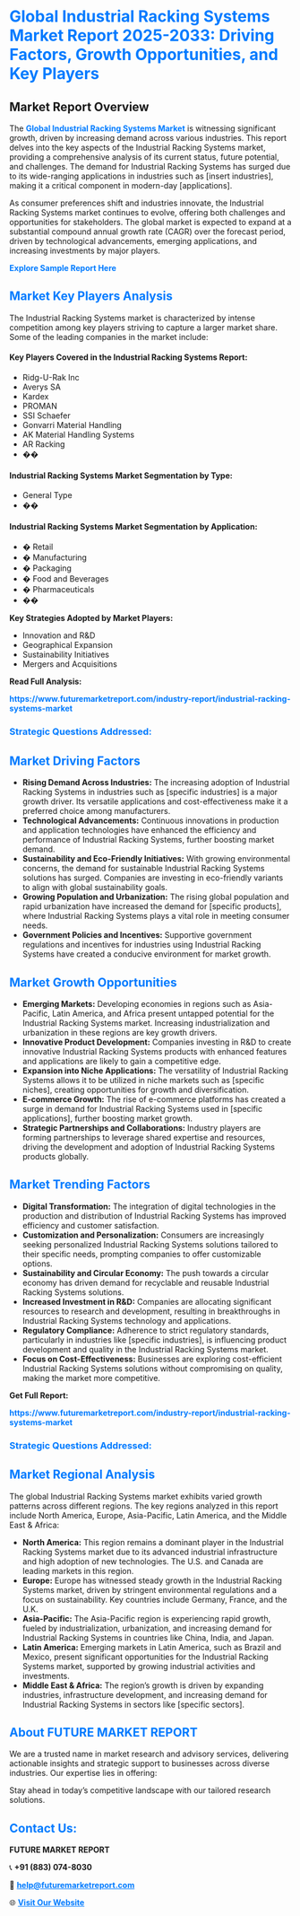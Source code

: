<h1 style="color: #007BFF;">Global Industrial Racking Systems Market Report 2025-2033: Driving Factors, Growth Opportunities, and Key Players</h1>

<section id="overview">
<h2>Market Report Overview</h2>
<p>The <a href="https://www.futuremarketreport.com/industry-report/industrial-racking-systems-market" style="color: #007BFF; text-decoration: none;"><strong>Global Industrial Racking Systems Market</strong></a> is witnessing significant growth, driven by increasing demand across various industries. This report delves into the key aspects of the Industrial Racking Systems market, providing a comprehensive analysis of its current status, future potential, and challenges. The demand for Industrial Racking Systems has surged due to its wide-ranging applications in industries such as [insert industries], making it a critical component in modern-day [applications].</p>
<p>As consumer preferences shift and industries innovate, the Industrial Racking Systems market continues to evolve, offering both challenges and opportunities for stakeholders. The global market is expected to expand at a substantial compound annual growth rate (CAGR) over the forecast period, driven by technological advancements, emerging applications, and increasing investments by major players.</p>
</section>

<section id="overview">
<p><a href="https://www.futuremarketreport.com/request-sample/reportId=118020" style="color: #007BFF; text-decoration: none;"><strong>Explore Sample Report Here</strong></a></p>
</section>

<section id="key-players">
<h2 style="color: #007BFF;">Market Key Players Analysis</h2>
<p>The Industrial Racking Systems market is characterized by intense competition among key players striving to capture a larger market share. Some of the leading companies in the market include:</p>
<h4>Key Players Covered in the Industrial Racking Systems Report:</h4>
<ul><li>Ridg-U-Rak Inc</li><li>Averys SA</li><li>Kardex</li><li>PROMAN</li><li>SSI Schaefer</li><li>Gonvarri Material Handling</li><li>AK Material Handling Systems</li><li>AR Racking</li><li>��</li></ul>
<h4>Industrial Racking Systems Market Segmentation by Type:</h4>
<ul><li>General Type</li><li>��</li></ul>

<h4>Industrial Racking Systems Market Segmentation by Application:</h4>
<ul><li>� Retail</li><li>� Manufacturing</li><li>� Packaging</li><li>� Food and Beverages</li><li>� Pharmaceuticals</li><li>��</li></ul>
<p><strong>Key Strategies Adopted by Market Players:</strong></p>
<ul>
<li>Innovation and R&D</li>
<li>Geographical Expansion</li>
<li>Sustainability Initiatives</li>
<li>Mergers and Acquisitions</li>
</ul>
</section>

<section>
<p><strong>Read Full Analysis: </strong></p><a href="https://www.futuremarketreport.com/industry-report/industrial-racking-systems-market" style="color: #007BFF; text-decoration: none;"><strong>https://www.futuremarketreport.com/industry-report/industrial-racking-systems-market</strong></a>
<h3 style="color: #007BFF;">Strategic Questions Addressed:</h3>
</section>

<section id="driving-factors">
<h2 style="color: #007BFF;">Market Driving Factors</h2>
<ul>
<li><strong>Rising Demand Across Industries:</strong> The increasing adoption of Industrial Racking Systems in industries such as [specific industries] is a major growth driver. Its versatile applications and cost-effectiveness make it a preferred choice among manufacturers.</li>
<li><strong>Technological Advancements:</strong> Continuous innovations in production and application technologies have enhanced the efficiency and performance of Industrial Racking Systems, further boosting market demand.</li>
<li><strong>Sustainability and Eco-Friendly Initiatives:</strong> With growing environmental concerns, the demand for sustainable Industrial Racking Systems solutions has surged. Companies are investing in eco-friendly variants to align with global sustainability goals.</li>
<li><strong>Growing Population and Urbanization:</strong> The rising global population and rapid urbanization have increased the demand for [specific products], where Industrial Racking Systems plays a vital role in meeting consumer needs.</li>
<li><strong>Government Policies and Incentives:</strong> Supportive government regulations and incentives for industries using Industrial Racking Systems have created a conducive environment for market growth.</li>
</ul>
</section>

<section id="growth-opportunities">
<h2 style="color: #007BFF;">Market Growth Opportunities</h2>
<ul>
<li><strong>Emerging Markets:</strong> Developing economies in regions such as Asia-Pacific, Latin America, and Africa present untapped potential for the Industrial Racking Systems market. Increasing industrialization and urbanization in these regions are key growth drivers.</li>
<li><strong>Innovative Product Development:</strong> Companies investing in R&D to create innovative Industrial Racking Systems products with enhanced features and applications are likely to gain a competitive edge.</li>
<li><strong>Expansion into Niche Applications:</strong> The versatility of Industrial Racking Systems allows it to be utilized in niche markets such as [specific niches], creating opportunities for growth and diversification.</li>
<li><strong>E-commerce Growth:</strong> The rise of e-commerce platforms has created a surge in demand for Industrial Racking Systems used in [specific applications], further boosting market growth.</li>
<li><strong>Strategic Partnerships and Collaborations:</strong> Industry players are forming partnerships to leverage shared expertise and resources, driving the development and adoption of Industrial Racking Systems products globally.</li>
</ul>
</section>

<section id="trending-factors">
<h2 style="color: #007BFF;">Market Trending Factors</h2>
<ul>
<li><strong>Digital Transformation:</strong> The integration of digital technologies in the production and distribution of Industrial Racking Systems has improved efficiency and customer satisfaction.</li>
<li><strong>Customization and Personalization:</strong> Consumers are increasingly seeking personalized Industrial Racking Systems solutions tailored to their specific needs, prompting companies to offer customizable options.</li>
<li><strong>Sustainability and Circular Economy:</strong> The push towards a circular economy has driven demand for recyclable and reusable Industrial Racking Systems solutions.</li>
<li><strong>Increased Investment in R&D:</strong> Companies are allocating significant resources to research and development, resulting in breakthroughs in Industrial Racking Systems technology and applications.</li>
<li><strong>Regulatory Compliance:</strong> Adherence to strict regulatory standards, particularly in industries like [specific industries], is influencing product development and quality in the Industrial Racking Systems market.</li>
<li><strong>Focus on Cost-Effectiveness:</strong> Businesses are exploring cost-efficient Industrial Racking Systems solutions without compromising on quality, making the market more competitive.</li>
</ul>
</section>

<section>
<p><strong>Get Full Report: </strong></p><a href="https://www.futuremarketreport.com/industry-report/industrial-racking-systems-market" style="color: #007BFF; text-decoration: none;"><strong>https://www.futuremarketreport.com/industry-report/industrial-racking-systems-market</strong></a>
<h3 style="color: #007BFF;">Strategic Questions Addressed:</h3>
</section>


<section id="regional-analysis">
<h2 style="color: #007BFF;">Market Regional Analysis</h2>
<p>The global Industrial Racking Systems market exhibits varied growth patterns across different regions. The key regions analyzed in this report include North America, Europe, Asia-Pacific, Latin America, and the Middle East & Africa:</p>
<ul>
<li><strong>North America:</strong> This region remains a dominant player in the Industrial Racking Systems market due to its advanced industrial infrastructure and high adoption of new technologies. The U.S. and Canada are leading markets in this region.</li>
<li><strong>Europe:</strong> Europe has witnessed steady growth in the Industrial Racking Systems market, driven by stringent environmental regulations and a focus on sustainability. Key countries include Germany, France, and the U.K.</li>
<li><strong>Asia-Pacific:</strong> The Asia-Pacific region is experiencing rapid growth, fueled by industrialization, urbanization, and increasing demand for Industrial Racking Systems in countries like China, India, and Japan.</li>
<li><strong>Latin America:</strong> Emerging markets in Latin America, such as Brazil and Mexico, present significant opportunities for the Industrial Racking Systems market, supported by growing industrial activities and investments.</li>
<li><strong>Middle East & Africa:</strong> The region’s growth is driven by expanding industries, infrastructure development, and increasing demand for Industrial Racking Systems in sectors like [specific sectors].</li>
</ul>
</section>

<footer>
<h2 style="color: #007BFF;">About FUTURE MARKET REPORT</h2>
<p>We are a trusted name in market research and advisory services, delivering actionable insights and strategic support to businesses across diverse industries. Our expertise lies in offering:</p>

<p>Stay ahead in today’s competitive landscape with our tailored research solutions.</p>

<h2 style="color: #007BFF;">Contact Us:</h2>
<p><strong>FUTURE MARKET REPORT</strong></p>
<p>📞 <strong>+91 (883) 074-8030</strong></p>
<p>📧 <strong><a href="mailto:help@futuremarketreport.com" style="color: #007BFF;">help@futuremarketreport.com</a></strong></p>
<p>🌐 <strong><a href="https://www.futuremarketreport.com/" style="color: #007BFF;">Visit Our Website</a></strong></p>
</footer>
